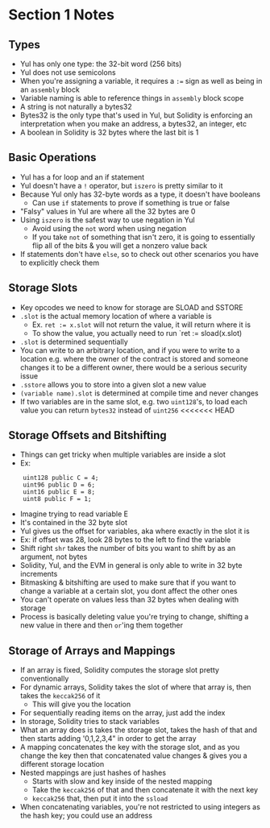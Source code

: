 # Section 1 Notes

## Types
- Yul has only one type: the 32-bit word (256 bits)
- Yul does not use semicolons
- When you're assigning a variable, it requires a `:=` sign as well as being in an `assembly` block
- Variable naming is able to reference things in `assembly` block scope
- A string is not naturally a bytes32
- Bytes32 is the only type that's used in Yul, but Solidity is enforcing an interpretation when you make an address, a bytes32, an integer, etc
- A boolean in Solidity is 32 bytes where the last bit is 1
## Basic Operations
- Yul has a for loop and an if statement
- Yul doesn't have a `!` operator, but `iszero` is pretty similar to it
- Because Yul only has 32-byte words as a type, it doesn't have booleans
  - Can use `if` statements to prove if something is true or false
- "Falsy" values in Yul are where all the 32 bytes are 0
- Using `iszero` is the safest way to use negation in Yul
  - Avoid using the `not` word when using negation
  - If you take `not` of something that isn't zero, it is going to essentially flip all of the bits & you will get a nonzero value back
- If statements don't have `else`, so to check out other scenarios you have to explicitly check them
## Storage Slots
- Key opcodes we need to know for storage are SLOAD and SSTORE
- `.slot` is the actual memory location of where a variable is
  - Ex. `ret := x.slot` will not return the value, it will return where it is
  - To show the value, you actually need to run `ret := sload(x.slot)
- `.slot` is determined sequentially
- You can write to an arbitrary location, and if you were to write to a location e.g. where the owner of the contract is stored and someone changes it to be a different owner, there would be a serious security issue
- `.sstore` allows you to store into a given slot a new value
- `(variable name).slot` is determined at compile time and never changes
- If two variables are in the same slot, e.g. two `uint128`'s, to load each value you can return `bytes32` instead of `uint256` 
<<<<<<< HEAD
## Storage Offsets and Bitshifting 
- Things can get tricky when multiple variables are inside a slot
- Ex: 
```solidity
    uint128 public C = 4;
    uint96 public D = 6;
    uint16 public E = 8;
    uint8 public F = 1;
```
  - Imagine trying to read variable E
  - It's contained in the 32 byte slot
- Yul gives us the offset for variables, aka where exactly in the slot it is
- Ex: if offset was 28, look 28 bytes to the left to find the variable
- Shift right `shr` takes the number of bits you want to shift by as an argument, not bytes 
- Solidity, Yul, and the EVM in general is only able to write in 32 byte increments
- Bitmasking & bitshifting are used to make sure that if you want to change a variable at a certain slot, you dont affect the other ones 
- You can't operate on values less than 32 bytes when dealing with storage
- Process is basically deleting value you're trying to change, shifting a new value in there and then `or`'ing them together
## Storage of Arrays and Mappings
- If an array is fixed, Solidity computes the storage slot pretty conventionally
- For dynamic arrays, Solidity takes the slot of where that array is, then takes the `keccak256` of it
  - This will give you the location
- For sequentially reading items on the array, just add the index
- In storage, Solidity tries to stack variables
- What an array does is takes the storage slot, takes the hash of that and then starts adding '0,1,2,3,4" in order to get the array
- A mapping concatenates the key with the storage slot, and as you change the key then that concatenated value changes & gives you a different storage location
- Nested mappings are just hashes of hashes
  - Starts with slow and key inside of the nested mapping
  - Take the `keccak256` of that and then concatenate it with the next key 
  - `keccak256` that, then put it into the `ssload`
- When concatenating variables, you're not restricted to using integers as the hash key; you could use an address 